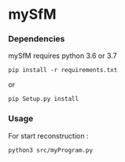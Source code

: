 # mySfM

### Dependencies
mySfM requires python 3.6 or 3.7 

    pip install -r requirements.txt

or

    pip Setup.py install

### Usage

For start reconstruction :

    python3 src/myProgram.py
